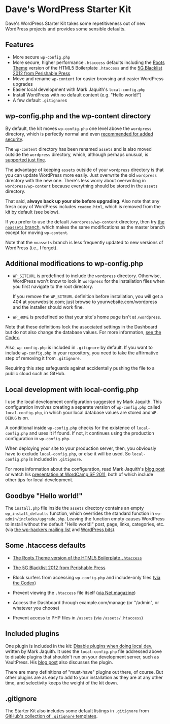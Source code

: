 # Dave's WordPress Starter Kit #

Dave's WordPress Starter Kit takes some repetitiveness out
of new WordPress projects and provides some sensible
defaults.


## Features ##

* More secure `wp-config.php`
* More secure, higher performance `.htaccess` defaults
  including the [Roots Theme][14] version of the HTML5
  Boilerplate `.htaccess` and the [5G Blacklist 2012 from
  Perishable Press][11]
* Move and rename `wp-content` for easier browsing and
  easier WordPress upgrades
* Easier local development with Mark Jaquith's
  `local-config.php`
* Install WordPress with no default content (e.g. "Hello
  world!")
* A few default `.gitignore`s


## wp-config.php and the wp-content directory ##

By default, the kit moves `wp-config.php` one level above
the `wordpress` directory, which is perfectly normal and
even [recommended for added security][1].

The `wp-content` directory has been renamed `assets` and is
also moved outside the `wordpress` directory, which,
although perhaps unusual, is [supported just fine][2].

The advantage of keeping `assets` outside of your
`wordpress` directory is that you can update WordPress more
easily. Just overwrite the old `wordpress` directory with
the new one. There's less worry about overwriting in
`wordpress/wp-content` because everything should be stored
in the `assets` directory.

That said, **always back up your site before upgrading**.
Also note that any fresh copy of WordPress includes
`readme.html`, which is removed from the kit by default (see
below).

If you prefer to use the default `/wordpress/wp-content`
directory, then try [the `noassets` branch][8], which makes
the same modifications as the master branch except for
moving `wp-content`.

Note that the `noassets` branch is less frequently updated
to new versions of WordPress (i.e., I forget).


## Additional modifications to wp-config.php ##

*   `WP_SITEURL` is predefined to include the `wordpress`
    directory. Otherwise, WordPress won't know to look in
    `wordpress` for the installation files when you first
    navigate to the root directory.

    If you remove the `WP_SITEURL` definition before
    installation, you will get a 404 at yourwebsite.com;
    just browse to yourwebsite.com/wordpress and the
    installer should work fine.

*   `WP_HOME` is predefined so that your site's home page
    isn't at `/wordpress`.

Note that these definitions lock the associated settings in
the Dashboard but do not also change the database values.
For more information, [see the Codex][5].

Also, `wp-config.php` is included in `.gitignore` by
default. If you want to include `wp-config.php` in your
repository, you need to take the affirmative step of
removing it from `.gitignore`.

Requiring this step safeguards against accidentally pushing
the file to a public cloud such as GitHub.

## Local development with local-config.php ##

I use the local development configuration suggested by Mark
Jaquith. This configuration involves creating a separate
version of `wp-config.php` called `local-config.php`, in
which your local database values are stored and `WP-DEBUG`
is on.

A conditional inside `wp-config.php` checks for the
existence of `local-config.php` and uses it if found. If
not, it continues using the production configuration in
`wp-config.php`.

When deploying your site to your production server, then,
you obviously have to exclude `local-config.php`, or else it
will be used. So `local-config.php` is included in
`.gitignore`.

For more information about the configuration, read Mark
Jaquith's [blog post][3] or watch his [presentation at
WordCamp SF 2011][4], both of which include other tips for
local development.

## Goodbye "Hello world!" ##

The `install.php` file inside the `assets` directory
contains an empty `wp_install_defaults` function, which
overrides the standard function in
`wp-admin/includes/upgrade.php`. Leaving the function empty
causes WordPress to install without the default "Hello
world!" post, page, links, categories, etc. (via [the
wp-hackers mailing list][12] and [WordPress bits][13]).

## Some .htaccess defaults ##

*   [The Roots Theme version of the HTML5 Boilerplate
    `.htaccess`][14]

*   [The 5G Blacklist 2012 from Perishable Press][11]

*   Block surfers from accessing `wp-config.php` and
    include-only files ([via the Codex][9])

*   Prevent viewing the `.htaccess` file itself ([via Net
    magazine][10])

*   Access the Dashboard through example.com/manage (or
    "/admin", or whatever you choose)

*   Prevent access to PHP files in `/assets` (via
    `/assets/.htaccess`)


## Included plugins ##

One plugin is included in the kit: [Disable plugins when
doing local dev][7], written by Mark Jaquith. It uses the
`local-config.php` file addressed above to disable plugins
that shouldn't run on your development server, such as
VaultPress. His [blog post][3] also discusses the plugin.

There are many definitions of "must-have" plugins out there,
of course. But other plugins are as easy to add to your
installation as they are at any other time, and selectivity
keeps the weight of the kit down.


## .gitignore ##

The Starter Kit also includes some default listings in
`.gitignore` from [GitHub's collection of `.gitignore`
templates][15].


[1]: http://codex.wordpress.org/Hardening_WordPress#Securing_wp-config.php
[2]: http://codex.wordpress.org/Editing_wp-config.php#Moving_wp-content
[3]: http://markjaquith.wordpress.com/2011/06/24/wordpress-local-dev-tips/
[4]: http://wordpress.tv/2011/08/20/mark-jaquith-scaling-servers-and-deploys-oh-my/
[5]: http://codex.wordpress.org/Editing_wp-config.php#WordPress_address
[7]: https://gist.github.com/1044546
[8]: https://github.com/dlh01/dave-wpstarterkit/tree/noassets
[9]: http://codex.wordpress.org/Hardening_WordPress
[10]: http://www.netmagazine.com/tutorials/protect-your-wordpress-site-htaccess
[11]: http://perishablepress.com/5g-blacklist-2012/
[12]: http://lists.automattic.com/pipermail/wp-hackers/2012-April/042932.html
[13]: http://wpbits.wordpress.com/2007/08/10/automating-wordpress-customizations-the-installphp-way/
[14]: https://github.com/retlehs/roots
[15]: https://github.com/github/gitignore
